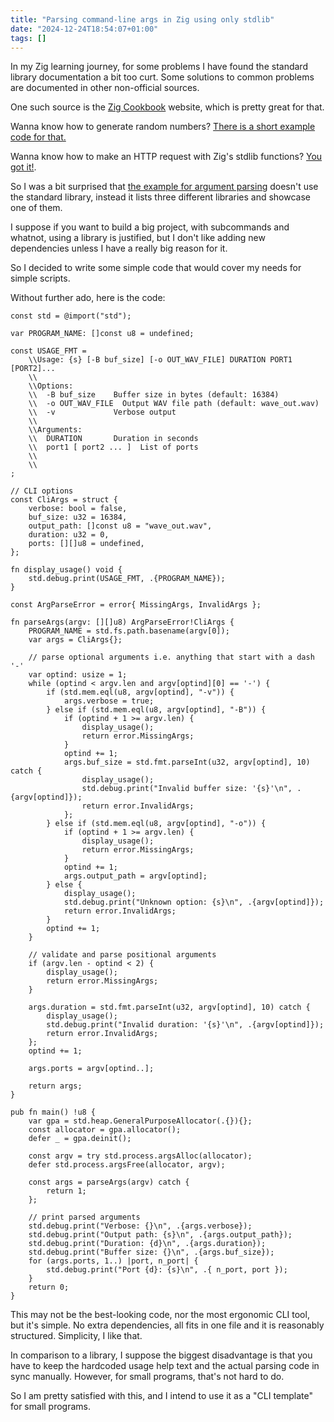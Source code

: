 ```yaml
---
title: "Parsing command-line args in Zig using only stdlib"
date: "2024-12-24T18:54:07+01:00"
tags: []
---
```

In my Zig learning journey, for some problems I have found the standard library
documentation a bit too curt.
Some solutions to common problems are documented in other non-official sources.

One such source is the [Zig Cookbook](https://cookbook.ziglang.cc/) website,
which is pretty great for that.

Wanna know how to generate random numbers? [There is a short example code for that.](https://cookbook.ziglang.cc/06-01-rand.html)

Wanna know how to make an HTTP request with Zig's stdlib functions? [You got it!](https://cookbook.ziglang.cc/05-01-http-get.html).

So I was a bit surprised that [the example for argument
parsing](https://cookbook.ziglang.cc/13-01-argparse.html) doesn't use the
standard library, instead it lists three different libraries and showcase one
of them.

I suppose if you want to build a big project, with subcommands and whatnot,
using a library is justified, but I don't like adding new dependencies unless I
have a really big reason for it.

So I decided to write some simple code that would cover my needs for simple
scripts.

Without further ado, here is the code:

```zig
const std = @import("std");

var PROGRAM_NAME: []const u8 = undefined;

const USAGE_FMT =
    \\Usage: {s} [-B buf_size] [-o OUT_WAV_FILE] DURATION PORT1 [PORT2]...
    \\
    \\Options:
    \\  -B buf_size    Buffer size in bytes (default: 16384)
    \\  -o OUT_WAV_FILE  Output WAV file path (default: wave_out.wav)
    \\  -v             Verbose output
    \\
    \\Arguments:
    \\  DURATION       Duration in seconds
    \\  port1 [ port2 ... ]  List of ports
    \\
    \\
;

// CLI options
const CliArgs = struct {
    verbose: bool = false,
    buf_size: u32 = 16384,
    output_path: []const u8 = "wave_out.wav",
    duration: u32 = 0,
    ports: [][]u8 = undefined,
};

fn display_usage() void {
    std.debug.print(USAGE_FMT, .{PROGRAM_NAME});
}

const ArgParseError = error{ MissingArgs, InvalidArgs };

fn parseArgs(argv: [][]u8) ArgParseError!CliArgs {
    PROGRAM_NAME = std.fs.path.basename(argv[0]);
    var args = CliArgs{};

    // parse optional arguments i.e. anything that start with a dash '-'
    var optind: usize = 1;
    while (optind < argv.len and argv[optind][0] == '-') {
        if (std.mem.eql(u8, argv[optind], "-v")) {
            args.verbose = true;
        } else if (std.mem.eql(u8, argv[optind], "-B")) {
            if (optind + 1 >= argv.len) {
                display_usage();
                return error.MissingArgs;
            }
            optind += 1;
            args.buf_size = std.fmt.parseInt(u32, argv[optind], 10) catch {
                display_usage();
                std.debug.print("Invalid buffer size: '{s}'\n", .{argv[optind]});
                return error.InvalidArgs;
            };
        } else if (std.mem.eql(u8, argv[optind], "-o")) {
            if (optind + 1 >= argv.len) {
                display_usage();
                return error.MissingArgs;
            }
            optind += 1;
            args.output_path = argv[optind];
        } else {
            display_usage();
            std.debug.print("Unknown option: {s}\n", .{argv[optind]});
            return error.InvalidArgs;
        }
        optind += 1;
    }

    // validate and parse positional arguments
    if (argv.len - optind < 2) {
        display_usage();
        return error.MissingArgs;
    }

    args.duration = std.fmt.parseInt(u32, argv[optind], 10) catch {
        display_usage();
        std.debug.print("Invalid duration: '{s}'\n", .{argv[optind]});
        return error.InvalidArgs;
    };
    optind += 1;

    args.ports = argv[optind..];

    return args;
}

pub fn main() !u8 {
    var gpa = std.heap.GeneralPurposeAllocator(.{}){};
    const allocator = gpa.allocator();
    defer _ = gpa.deinit();

    const argv = try std.process.argsAlloc(allocator);
    defer std.process.argsFree(allocator, argv);

    const args = parseArgs(argv) catch {
        return 1;
    };

    // print parsed arguments
    std.debug.print("Verbose: {}\n", .{args.verbose});
    std.debug.print("Output path: {s}\n", .{args.output_path});
    std.debug.print("Duration: {d}\n", .{args.duration});
    std.debug.print("Buffer size: {}\n", .{args.buf_size});
    for (args.ports, 1..) |port, n_port| {
        std.debug.print("Port {d}: {s}\n", .{ n_port, port });
    }
    return 0;
}
```

This may not be the best-looking code, nor the most ergonomic CLI tool, but
it's simple. No extra dependencies, all fits in one file and it is reasonably
structured. Simplicity, I like that.

In comparison to a library, I suppose the biggest disadvantage is that you have
to keep the hardcoded usage help text and the actual parsing code in sync
manually. However, for small programs, that's not hard to do.

So I am pretty satisfied with this, and I intend to use it as a "CLI template"
for small programs.

